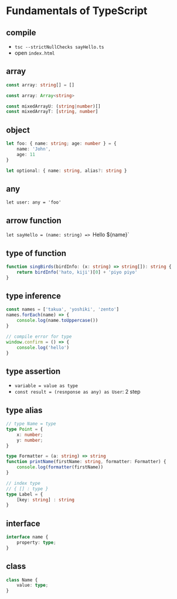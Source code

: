 # Fundamentals of TypeScript

## compile

- `tsc --strictNullChecks sayHello.ts`
- open `index.html`

## array

```typescript
const array: string[] = []

const array: Array<string>

const mixedArrayU: (string|number)[]
const mixedArrayT: [string, number]
```

## object

```typescript
let foo: { name: string; age: number } = {
    name: 'John',
    age: 11
}

let optional: { name: string, alias?: string }
```

## any

`let user: any = 'foo'`

## arrow function

`let sayHello = (name: string) => `Hello ${name}`

## type of function

```typescript
function singBirds(birdInfo: (x: string) => string[]): string {
    return birdInfo('hato, kiji')[0] + 'piyo piyo'
}
```

## type inference

```typescript
const names = ['takua', 'yoshiki', 'zento']
names.forEach(name) => {
    console.log(name.toUppercase())
}

// compile error for type
window.confirm = () => {
    console.log('hello')
}
```

## type assertion

- `variable = value as type`
- `const result = (resnponse as any) as User`: 2 step

## type alias

```typescript
// type Name = type
type Point = {
    x: number;
    y: number;
}

type Formatter = (a: string) => string
function printName(firstName: string, formatter: Formatter) {
    console.log(formatter(firstName))
}

// index type
// { [] : type }
type Label = {
    [key: string] : string
}
```

## interface

```typescript
interface name {
    property: type;
}
```

## class

```typescript
class Name {
    value: type;
}
```
